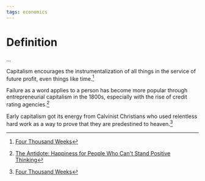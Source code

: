 ```yaml
---
tags: economics
---
```


# Definition

...

Capitalism encourages the instrumentalization of all things in the service of future profit, even things like time.[^1]

Failure as a word applies to a person has become more popular through entrepreneurial capitalism in the 1800s, especially with the rise of credit rating agencies.[^2]

Early capitalism got its energy from Calvinist Christians who used relentless hard work as a way to prove that they are predestined to heaven.[^3]

[^1]: [Four Thousand Weeks](zotero://open-pdf/library/items/3DNUXWJK?page=94)
[^2]: [The Antidote: Happiness for People Who Can't Stand Positive Thinking](zotero://open-pdf/library/items/CQLUAMWS?page=138)
[^3]: [Four Thousand Weeks](zotero://open-pdf/library/items/3DNUXWJK?page=105)